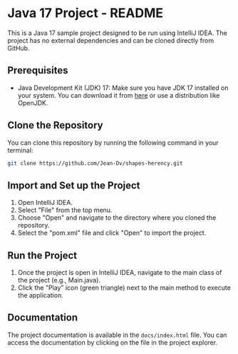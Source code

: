 # Java 17 Project - README

This is a Java 17 sample project designed to be run using IntelliJ IDEA. The project has no external dependencies and can be cloned directly from GitHub.

## Prerequisites

- Java Development Kit (JDK) 17: Make sure you have JDK 17 installed on your system. You can download it from [here](https://www.oracle.com/java/technologies/javase-downloads.html) or use a distribution like OpenJDK.

## Clone the Repository

You can clone this repository by running the following command in your terminal:

```bash
git clone https://github.com/Jean-Dv/shapes-herency.git
```

## Import and Set up the Project

1. Open IntelliJ IDEA.
2. Select "File" from the top menu.
3. Choose "Open" and navigate to the directory where you cloned the repository.
4. Select the "pom.xml" file and click "Open" to import the project.

## Run the Project

1. Once the project is open in IntelliJ IDEA, navigate to the main class of the project (e.g., Main.java).
2. Click the "Play" icon (green triangle) next to the main method to execute the application.

## Documentation

The project documentation is available in the `docs/index.html` file. You can access the documentation by clicking on the file in the project explorer.
